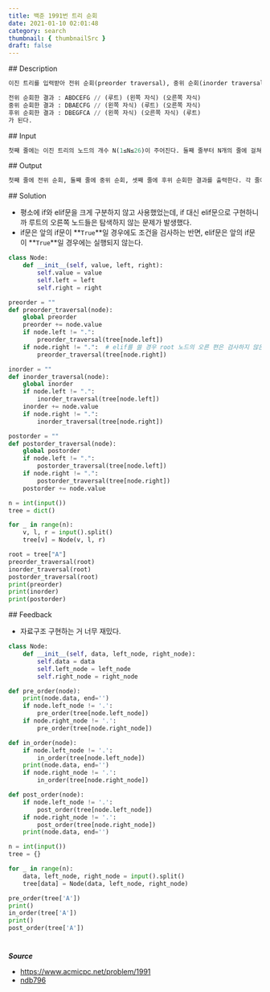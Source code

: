 ```yaml
---
title: 백준 1991번 트리 순회
date: 2021-01-10 02:01:48
category: search
thumbnail: { thumbnailSrc }
draft: false
---
```


## Description

```py
이진 트리를 입력받아 전위 순회(preorder traversal), 중위 순회(inorder traversal), 후위 순회(postorder traversal)한 결과를 출력하는 프로그램을 작성하시오.

전위 순회한 결과 : ABDCEFG // (루트) (왼쪽 자식) (오른쪽 자식)
중위 순회한 결과 : DBAECFG // (왼쪽 자식) (루트) (오른쪽 자식)
후위 순회한 결과 : DBEGFCA // (왼쪽 자식) (오른쪽 자식) (루트)
가 된다.
```

## Input

```py
첫째 줄에는 이진 트리의 노드의 개수 N(1≤N≤26)이 주어진다. 둘째 줄부터 N개의 줄에 걸쳐 각 노드와 그의 왼쪽 자식 노드, 오른쪽 자식 노드가 주어진다. 노드의 이름은 A부터 차례대로 영문자 대문자로 매겨지며, 항상 A가 루트 노드가 된다. 자식 노드가 없는 경우에는 .으로 표현된다.
```

## Output

```py
첫째 줄에 전위 순회, 둘째 줄에 중위 순회, 셋째 줄에 후위 순회한 결과를 출력한다. 각 줄에 N개의 알파벳을 공백 없이 출력하면 된다.
```

## Solution

- 평소에 if와 elif문을 크게 구분하지 않고 사용했었는데, if 대신 elif문으로 구현하니까 루트의 오른쪽 노드들은 탐색하지 않는 문제가 발생했다.
- if문은 앞의 if문이 **`True`**일 경우에도 조건을 검사하는 반면, elif문은 앞의 if문이 **`True`**일 경우에는 실행되지 않는다.

```python
class Node:
    def __init__(self, value, left, right):
        self.value = value
        self.left = left
        self.right = right

preorder = ""
def preorder_traversal(node):
    global preorder
    preorder += node.value
    if node.left != ".":
        preorder_traversal(tree[node.left])
    if node.right != ".":  # elif를 쓸 경우 root 노드의 오른 편은 검사하지 않은 채 ABD만 출력된다.
        preorder_traversal(tree[node.right])

inorder = ""
def inorder_traversal(node):
    global inorder
    if node.left != ".":
        inorder_traversal(tree[node.left])
    inorder += node.value
    if node.right != ".":
        inorder_traversal(tree[node.right])

postorder = ""
def postorder_traversal(node):
    global postorder
    if node.left != ".":
        postorder_traversal(tree[node.left])
    if node.right != ".":
        postorder_traversal(tree[node.right])
    postorder += node.value

n = int(input())
tree = dict()

for _ in range(n):
    v, l, r = input().split()
    tree[v] = Node(v, l, r)

root = tree["A"]
preorder_traversal(root)
inorder_traversal(root)
postorder_traversal(root)
print(preorder)
print(inorder)
print(postorder)

```

## Feedback

- 자료구조 구현하는 거 너무 재밌다.

```python
class Node:
    def __init__(self, data, left_node, right_node):
        self.data = data
        self.left_node = left_node
        self.right_node = right_node

def pre_order(node):
    print(node.data, end='')
    if node.left_node != '.':
        pre_order(tree[node.left_node])
    if node.right_node != '.':
        pre_order(tree[node.right_node])

def in_order(node):
    if node.left_node != '.':
        in_order(tree[node.left_node])
    print(node.data, end='')
    if node.right_node != '.':
        in_order(tree[node.right_node])

def post_order(node):
    if node.left_node != '.':
        post_order(tree[node.left_node])
    if node.right_node != '.':
        post_order(tree[node.right_node])
    print(node.data, end='')

n = int(input())
tree = {}

for _ in range(n):
    data, left_node, right_node = input().split()
    tree[data] = Node(data, left_node, right_node)

pre_order(tree['A'])
print()
in_order(tree['A'])
print()
post_order(tree['A'])

```

#

**_Source_**

- https://www.acmicpc.net/problem/1991
- [ndb796](https://github.com/ndb796/Fast_Campus_Algorithm_Lecture_Notes/blob/master/Solutions/%5B10%5D_1.py)
